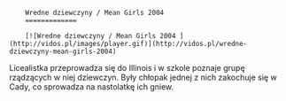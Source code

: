 
        Wredne dziewczyny / Mean Girls 2004 
        =============
        
        [![Wredne dziewczyny / Mean Girls 2004 ](http://vidos.pl/images/player.gif)](http://vidos.pl/wredne-dziewczyny-mean-girls-2004)
        
        
 Licealistka przeprowadza się do Illinois i w szkole poznaje grupę rządzących w niej dziewczyn. Były chłopak jednej z nich zakochuje się w Cady, co sprowadza na nastolatkę ich gniew.
    